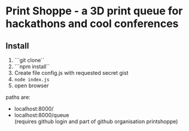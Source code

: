 # Print Shoppe - a 3D print queue for hackathons and cool conferences

## Install

1. ```git clone``
2. ```npm install``
3. Create file config.js with requested secret gist
4. ```node index.js```
5. open browser

paths are: 
+ localhost:8000/
+ localhost:8000/queue  
(requires github login and part of github organisation printshoppe)